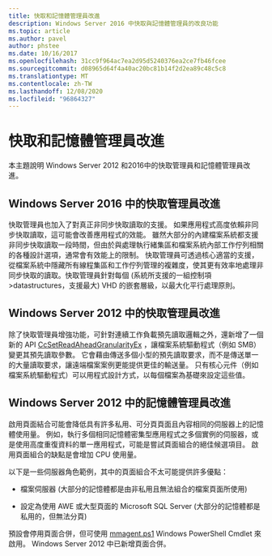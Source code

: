 ```yaml
---
title: 快取和記憶體管理員改進
description: Windows Server 2016 中快取與記憶體管理員的改良功能
ms.topic: article
ms.author: pavel
author: phstee
ms.date: 10/16/2017
ms.openlocfilehash: 31cc9f964ac7ea2d95d5240376ea2ce7fb46fcee
ms.sourcegitcommit: d08965d64f4a40ac20bc81b14f2d2ea89c48c5c8
ms.translationtype: MT
ms.contentlocale: zh-TW
ms.lasthandoff: 12/08/2020
ms.locfileid: "96864327"
---
```

# <a name="cache-and-memory-manager-improvements"></a>快取和記憶體管理員改進

本主題說明 Windows Server 2012 和2016中的快取管理員和記憶體管理員改進。

## <a name="cache-manager-improvements-in-windows-server-2016"></a>Windows Server 2016 中的快取管理員改進
快取管理員也加入了對真正非同步快取讀取的支援。
如果應用程式高度依賴非同步快取讀取，這可能會改善應用程式的效能。  雖然大部分的內建檔案系統都支援非同步快取讀取一段時間，但由於與處理執行緒集區和檔案系統內部工作佇列相關的各種設計選項，通常會有效能上的限制。  快取管理員可透過核心適當的支援，從檔案系統中隱藏所有線程集區和工作佇列管理的複雜度，使其更有效率地處理非同步快取的讀取。快取管理員針對每個 (系統所支援的一組控制項 >datastructures，支援最大) VHD 的嵌套層級，以最大化平行處理原則。


## <a name="cache-manager-improvements-in-windows-server-2012"></a>Windows Server 2012 中的快取管理員改進
除了快取管理員增強功能，可針對連續工作負載預先讀取邏輯之外，還新增了一個新的 API [CcSetReadAheadGranularityEx](/windows-hardware/drivers/ifs/ccsetreadaheadgranularityex) ，讓檔案系統驅動程式（例如 SMB）變更其預先讀取參數。 它會藉由傳送多個小型的預先讀取要求，而不是傳送單一的大量讀取要求，讓遠端檔案案例更能提供更佳的輸送量。 只有核心元件（例如檔案系統驅動程式）可以用程式設計方式，以每個檔案為基礎來設定這些值。

## <a name="memory-manager-improvements-in-windows-server-2012"></a>Windows Server 2012 中的記憶體管理員改進
啟用頁面結合可能會降低具有許多私用、可分頁頁面且內容相同的伺服器上的記憶體使用量。 例如，執行多個相同記憶體密集型應用程式之多個實例的伺服器，或是使用高度重復資料的單一應用程式，可能是嘗試頁面組合的絕佳候選項目。 啟用頁面組合的缺點是會增加 CPU 使用量。

以下是一些伺服器角色範例，其中的頁面組合不太可能提供許多優點：

-   檔案伺服器 (大部分的記憶體都是由非私用且無法組合的檔案頁面所使用) 

-   設定為使用 AWE 或大型頁面的 Microsoft SQL Server (大部分的記憶體都是私用的，但無法分頁) 

預設會停用頁面合併，但可使用 [mmagent.ps1](/powershell/module/mmagent/enable-mmagent) Windows PowerShell Cmdlet 來啟用。 Windows Server 2012 中已新增頁面合併。
